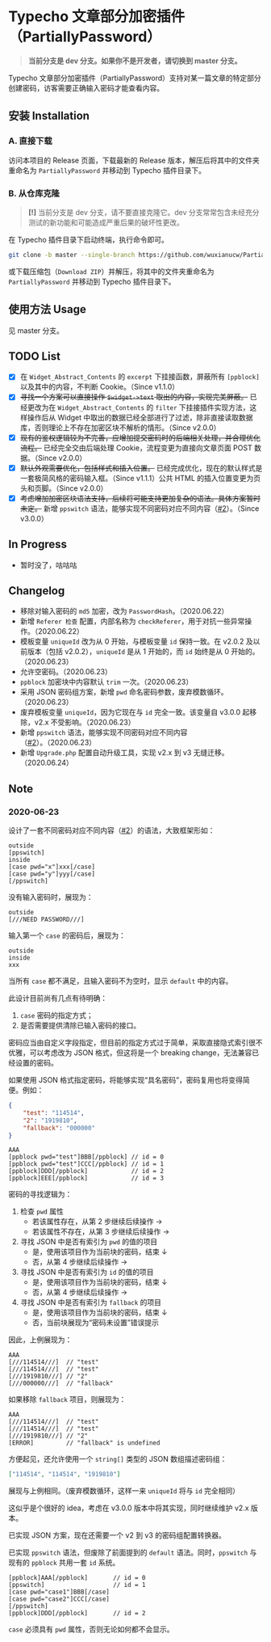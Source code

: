 # Typecho 文章部分加密插件（PartiallyPassword）

> **当前分支是 dev 分支。如果你不是开发者，请切换到 master 分支。**

Typecho 文章部分加密插件（PartiallyPassword）支持对某一篇文章的特定部分创建密码，访客需要正确输入密码才能查看内容。

## 安装 Installation

### A. 直接下载

访问本项目的 Release 页面，下载最新的 Release 版本，解压后将其中的文件夹重命名为 `PartiallyPassword` 并移动到 Typecho 插件目录下。

### B. 从仓库克隆

> **[\!]** 当前分支是 dev 分支，请不要直接克隆它。dev 分支常常包含未经充分测试的新功能和可能造成严重后果的破坏性更改。  

在 Typecho 插件目录下启动终端，执行命令即可。

```bash
git clone -b master --single-branch https://github.com/wuxianucw/PartiallyPassword.git
```

或下载压缩包（`Download ZIP`）并解压，将其中的文件夹重命名为 `PartiallyPassword` 并移动到 Typecho 插件目录下。

## 使用方法 Usage

见 master 分支。

## TODO List

- [x] 在 `Widget_Abstract_Contents` 的 `excerpt` 下挂接函数，屏蔽所有 `[ppblock]` 以及其中的内容，不判断 Cookie。（Since v1.1.0）
- [x] ~~寻找一个方案可以直接操作 `$widget->text` 取出的内容，实现完美屏蔽。~~ 已经更改为在 `Widget_Abstract_Contents` 的 `filter` 下挂接插件实现方法，这样操作后从 Widget 中取出的数据已经全部进行了过滤，除非直接读取数据库，否则理论上不存在加密区块不解析的情形。（Since v2.0.0）
- [x] ~~现有的鉴权逻辑较为不完善，应增加提交密码时的后端相关处理，并合理优化流程。~~ 已经完全交由后端处理 Cookie，流程变更为直接向文章页面 POST 数据。（Since v2.0.0）
- [x] ~~默认外观需要优化，包括样式和插入位置。~~ 已经完成优化，现在的默认样式是一套极简风格的密码输入框。（Since v1.1.1）公共 HTML 的插入位置变更为页头和页脚。（Since v2.0.0）
- [x] ~~考虑增加加密区块语法支持，后续将可能支持更加复杂的语法。具体方案暂时未定。~~ 新增 `ppswitch` 语法，能够实现不同密码对应不同内容（[#2](https://github.com/wuxianucw/PartiallyPassword/issues/2)）。（Since v3.0.0）

## In Progress

- 暂时没了，咕咕咕

## Changelog

- 移除对输入密码的 `md5` 加密，改为 `PasswordHash`。（2020.06.22）
- 新增 `Referer 检查` 配置，内部名称为 `checkReferer`，用于对抗一些异常操作。（2020.06.22）
- 模板变量 `uniqueId` 改为从 0 开始，与模板变量 `id` 保持一致。在 v2.0.2 及以前版本（包括 v2.0.2），`uniqueId` 是从 1 开始的，而 `id` 始终是从 0 开始的。（2020.06.23）
- 允许空密码。（2020.06.23）
- `ppblock` 加密块中内容默认 `trim` 一次。（2020.06.23）
- 采用 JSON 密码组方案，新增 `pwd` 命名密码参数，废弃模数循环。（2020.06.23）
- 废弃模板变量 `uniqueId`，因为它现在与 `id` 完全一致。该变量自 v3.0.0 起移除，v2.x 不受影响。（2020.06.23）
- 新增 `ppswitch` 语法，能够实现不同密码对应不同内容（[#2](https://github.com/wuxianucw/PartiallyPassword/issues/2)）。（2020.06.23）
- 新增 `Upgrade.php` 配置自动升级工具，实现 v2.x 到 v3 无缝迁移。（2020.06.24）

## Note

### 2020-06-23

设计了一套不同密码对应不同内容（[#2](https://github.com/wuxianucw/PartiallyPassword/issues/2)）的语法，大致框架形如：

```text
outside
[ppswitch]
inside
[case pwd="x"]xxx[/case]
[case pwd="y"]yyy[/case]
[/ppswitch]
```

没有输入密码时，展现为：

```text
outside
[///NEED PASSWORD///]
```

输入第一个 `case` 的密码后，展现为：

```text
outside
inside
xxx
```

当所有 `case` 都不满足，且输入密码不为空时，显示 `default` 中的内容。

此设计目前尚有几点有待明确：

1. `case` 密码的指定方式；
2. 是否需要提供清除已输入密码的接口。

密码应当由自定义字段指定，但目前的指定方式过于简单，采取直接隐式索引很不优雅，可以考虑改为 JSON 格式，但这将是一个 breaking change，无法兼容已经设置的密码。

如果使用 JSON 格式指定密码，将能够实现“具名密码”，密码复用也将变得简便。例如：

```json
{
    "test": "114514",
    "2": "1919810",
    "fallback": "000000"
}
```

```text
AAA
[ppblock pwd="test"]BBB[/ppblock] // id = 0
[ppblock pwd="test"]CCC[/ppblock] // id = 1
[ppblock]DDD[/ppblock]            // id = 2
[ppblock]EEE[/ppblock]            // id = 3
```

密码的寻找逻辑为：

1. 检查 `pwd` 属性
    - 若该属性存在，从第 2 步继续后续操作 →
    - 若该属性不存在，从第 3 步继续后续操作 →
2. 寻找 JSON 中是否有索引为 `pwd` 的值的项目
    - 是，使用该项目作为当前块的密码，结束 ↓
    - 否，从第 4 步继续后续操作 →
3. 寻找 JSON 中是否有索引为 `id` 的值的项目
    - 是，使用该项目作为当前块的密码，结束 ↓
    - 否，从第 4 步继续后续操作 →
4. 寻找 JSON 中是否有索引为 `fallback` 的项目
    - 是，使用该项目作为当前块的密码，结束 ↓
    - 否，当前块展现为“密码未设置”错误提示

因此，上例展现为：

```text
AAA
[///114514///]  // "test"
[///114514///]  // "test"
[///1919810///] // "2"
[///000000///]  // "fallback"
```

如果移除 `fallback` 项目，则展现为：

```text
AAA
[///114514///]  // "test"
[///114514///]  // "test"
[///1919810///] // "2"
[ERROR]         // "fallback" is undefined
```

方便起见，还允许使用一个 `string[]` 类型的 JSON 数组描述密码组：

```json
["114514", "114514", "1919810"]
```

展现与上例相同。（废弃模数循环，这样一来 `uniqueId` 将与 `id` 完全相同）

这似乎是个很好的 idea，考虑在 v3.0.0 版本中将其实现，同时继续维护 v2.x 版本。

已实现 JSON 方案，现在还需要一个 v2 到 v3 的密码组配置转换器。

已实现 `ppswitch` 语法，但废除了前面提到的 `default` 语法。同时，`ppswitch` 与现有的 `ppblock` 共用一套 `id` 系统。

```text
[ppblock]AAA[/ppblock]       // id = 0
[ppswitch]                   // id = 1
[case pwd="case1"]BBB[/case]
[case pwd="case2"]CCC[/case]
[/ppswitch]
[ppblock]DDD[/ppblock]       // id = 2
```

`case` 必须具有 `pwd` 属性，否则无论如何都不会显示。
